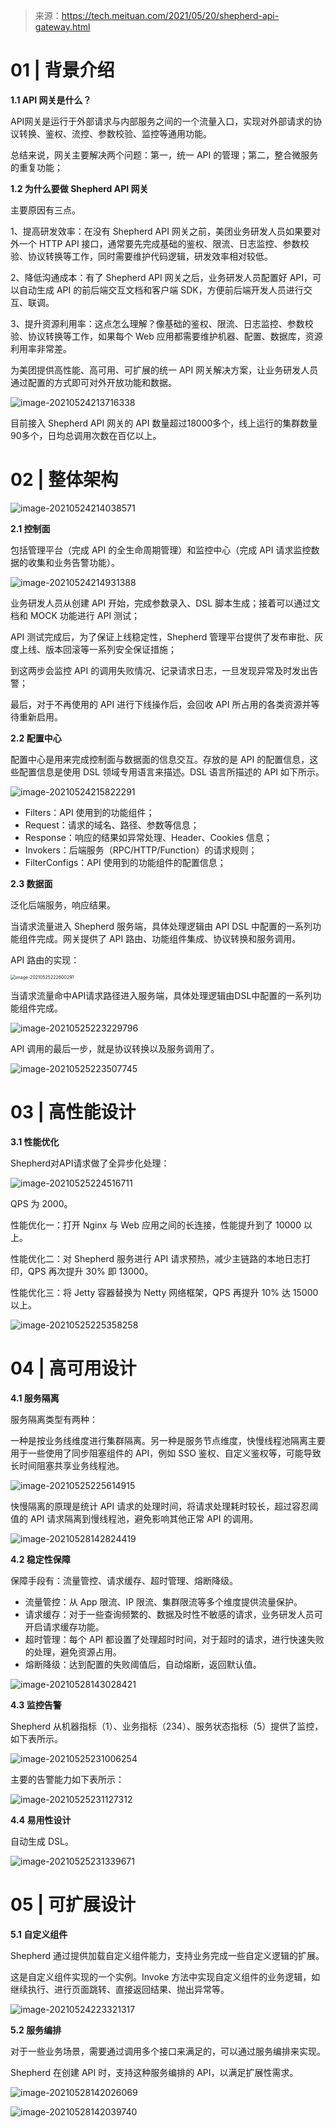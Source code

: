 > 来源：https://tech.meituan.com/2021/05/20/shepherd-api-gateway.html

# 01 | 背景介绍

**1.1 API 网关是什么？**

API网关是运行于外部请求与内部服务之间的一个流量入口，实现对外部请求的协议转换、鉴权、流控、参数校验、监控等通用功能。

总结来说，网关主要解决两个问题：第一，统一 API 的管理；第二，整合微服务的重复功能；

**1.2 为什么要做 Shepherd API 网关** 

主要原因有三点。

1、提高研发效率：在没有 Shepherd API 网关之前，美团业务研发人员如果要对外一个 HTTP API 接口，通常要先完成基础的鉴权、限流、日志监控、参数校验、协议转换等工作，同时需要维护代码逻辑，研发效率相对较低。

2、降低沟通成本：有了 Shepherd API 网关之后，业务研发人员配置好 API，可以自动生成 API 的前后端交互文档和客户端 SDK，方便前后端开发人员进行交互、联调。

3、提升资源利用率：这点怎么理解？像基础的鉴权、限流、日志监控、参数校验、协议转换等工作，如果每个 Web 应用都需要维护机器、配置、数据库，资源利用率非常差。

为美团提供高性能、高可用、可扩展的统一 API 网关解决方案，让业务研发人员通过配置的方式即可对外开放功能和数据。

![image-20210524213716338](https://gitee.com/yanglu_u/ImgRepository/raw/master/images/20210524213716.png)

目前接入 Shepherd API 网关的 API 数量超过18000多个，线上运行的集群数量90多个，日均总调用次数在百亿以上。

# 02 |  整体架构

![image-20210524214038571](https://gitee.com/yanglu_u/ImgRepository/raw/master/images/20210524214038.png)

**2.1 控制面**

包括管理平台（完成 API 的全生命周期管理）和监控中心（完成 API 请求监控数据的收集和业务告警功能）。

![image-20210524214931388](https://gitee.com/yanglu_u/ImgRepository/raw/master/images/20210524214931.png)

业务研发人员从创建 API 开始，完成参数录入、DSL 脚本生成；接着可以通过文档和 MOCK 功能进行 API 测试；

API 测试完成后，为了保证上线稳定性，Shepherd 管理平台提供了发布审批、灰度上线、版本回滚等一系列安全保证措施；

到这两步会监控 API 的调用失败情况、记录请求日志，一旦发现异常及时发出告警；

最后，对于不再使用的 API 进行下线操作后，会回收 API 所占用的各类资源并等待重新启用。

**2.2 配置中心**

配置中心是用来完成控制面与数据面的信息交互。存放的是 API 的配置信息，这些配置信息是使用 DSL 领域专用语言来描述。DSL 语言所描述的 API 如下所示。

![image-20210524215822291](https://gitee.com/yanglu_u/ImgRepository/raw/master/images/20210524215822.png)

- Filters：API 使用到的功能组件；
- Request：请求的域名、路径、参数等信息；
- Response：响应的结果如异常处理、Header、Cookies 信息；
- Invokers：后端服务（RPC/HTTP/Function）的请求规则；
- FilterConfigs：API 使用到的功能组件的配置信息；

**2.3 数据面**

泛化后端服务，响应结果。

当请求流量进入 Shepherd 服务端，具体处理逻辑由 API DSL 中配置的一系列功能组件完成。网关提供了 API 路由、功能组件集成、协议转换和服务调用。

API 路由的实现：

<img src="https://gitee.com/yanglu_u/ImgRepository/raw/master/images/20210525222600.png" alt="image-20210525222600291" style="zoom:50%;" />

当请求流量命中API请求路径进入服务端，具体处理逻辑由DSL中配置的一系列功能组件完成。

![image-20210525223229796](https://gitee.com/yanglu_u/ImgRepository/raw/master/images/20210525223229.png)

API 调用的最后一步，就是协议转换以及服务调用了。

![image-20210525223507745](https://gitee.com/yanglu_u/ImgRepository/raw/master/images/20210525223507.png)

# 03 | 高性能设计

**3.1 性能优化**

Shepherd对API请求做了全异步化处理：

![image-20210525224516711](https://gitee.com/yanglu_u/ImgRepository/raw/master/images/20210525224516.png)

QPS 为 2000。

性能优化一：打开 Nginx 与 Web 应用之间的长连接，性能提升到了 10000 以上。

性能优化二：对 Shepherd 服务进行 API 请求预热，减少主链路的本地日志打印，QPS 再次提升 30% 即 13000。

性能优化三：将 Jetty 容器替换为 Netty 网络框架，QPS 再提升 10% 达 15000 以上。

![image-20210525225358258](https://gitee.com/yanglu_u/ImgRepository/raw/master/images/20210525225358.png)

# 04 | 高可用设计

**4.1 服务隔离**

服务隔离类型有两种：

一种是按业务线维度进行集群隔离。另一种是服务节点维度，快慢线程池隔离主要用于一些使用了同步阻塞组件的 API，例如 SSO 鉴权、自定义鉴权等，可能导致长时间阻塞共享业务线程池。

![image-20210525225614915](https://gitee.com/yanglu_u/ImgRepository/raw/master/images/20210525225614.png)

快慢隔离的原理是统计 API 请求的处理时间，将请求处理耗时较长，超过容忍阈值的 API 请求隔离到慢线程池，避免影响其他正常 API 的调用。

![image-20210528142824419](https://gitee.com/yanglu_u/ImgRepository/raw/master/images/20210528142824.png)

**4.2 稳定性保障**

保障手段有：流量管控、请求缓存、超时管理、熔断降级。

- 流量管控：从 App 限流、IP 限流、集群限流等多个维度提供流量保护。
- 请求缓存：对于一些查询频繁的、数据及时性不敏感的请求，业务研发人员可开启请求缓存功能。
- 超时管理：每个 API 都设置了处理超时时间，对于超时的请求，进行快速失败的处理，避免资源占用。
- 熔断降级：达到配置的失败阈值后，自动熔断，返回默认值。

![image-20210528143028421](https://gitee.com/yanglu_u/ImgRepository/raw/master/images/20210528143028.png)

**4.3 监控告警**

Shepherd 从机器指标（1）、业务指标（234）、服务状态指标（5）提供了监控，如下表所示。

![image-20210525231006254](https://gitee.com/yanglu_u/ImgRepository/raw/master/images/20210525231006.png)

主要的告警能力如下表所示：

![image-20210525231127312](https://gitee.com/yanglu_u/ImgRepository/raw/master/images/20210525231127.png)

**4.4 易用性设计**

自动生成 DSL。

![image-20210525231339671](https://gitee.com/yanglu_u/ImgRepository/raw/master/images/20210525231339.png)

# 05 | 可扩展设计

**5.1 自定义组件**

Shepherd 通过提供加载自定义组件能力，支持业务完成一些自定义逻辑的扩展。

这是自定义组件实现的一个实例。Invoke 方法中实现自定义组件的业务逻辑，如继续执行、进行页面跳转、直接返回结果、抛出异常等。

![image-20210524223321317](https://gitee.com/yanglu_u/ImgRepository/raw/master/images/20210524223321.png)

**5.2 服务编排**

对于一些业务场景，需要通过调用多个接口来满足的，可以通过服务编排来实现。

Shepherd 在创建 API 时，支持这种服务编排的 API，以满足扩展性需求。

![image-20210528142026069](https://gitee.com/yanglu_u/ImgRepository/raw/master/images/20210528142026.png)

![image-20210528142039740](https://gitee.com/yanglu_u/ImgRepository/raw/master/images/20210528142039.png)

